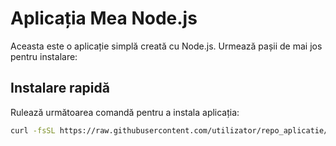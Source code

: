 # Aplicația Mea Node.js

Aceasta este o aplicație simplă creată cu Node.js. Urmează pașii de mai jos pentru instalare:

## Instalare rapidă

Rulează următoarea comandă pentru a instala aplicația:

```bash
curl -fsSL https://raw.githubusercontent.com/utilizator/repo_aplicatie/main/install.sh | bash
